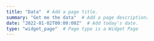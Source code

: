 ```yaml
---
title: "Data"  # Add a page title.
summary: "Get me the data"  # Add a page description.
date: "2022-01-02T00:00:00Z"  # Add today's date.
type: "widget_page"  # Page type is a Widget Page
---
```


